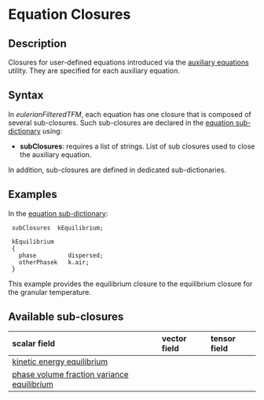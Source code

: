 Equation Closures
==

Description
--

Closures for user-defined equations introduced via the [auxiliary equations](EqnNew.md) utility. They are specified for each auxiliary equation.

Syntax
--

In _eulerianFilteredTFM_, each equation has one closure that is composed of several sub-closures. Such sub-closures are declared in the [equation sub-dictionary](EqnNew.md) using:

*  __subClosures__: requires a list of strings. List of sub closures used to close the auxiliary equation.

In addition, sub-closures are defined in dedicated sub-dictionaries.

Examples
--
In the [equation sub-dictionary](EqnNew.md):
```
 subClosures  kEquilibrium;

 kEquilibrium
 {
   phase         dispersed;
   otherPhasek   k.air;
 }
```
This example provides the equilibrium closure to the equilibrium closure for the granular temperature.

Available sub-closures
--

| scalar field | vector field | tensor field |
|:-- |:-- |:-- |
| [kinetic energy equilibrium](ClsEqn/kEquilibrium.md)
| [phase volume fraction variance equilibrium](ClsEqn/alphaVarEquilibrium.md)

